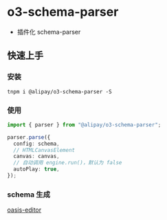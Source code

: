 # o3-schema-parser

- 插件化 schema-parser

## 快速上手

### 安装

``` shell
tnpm i @alipay/o3-schema-parser -S
```

### 使用

``` TypeScript
import { parser } from "@alipay/o3-schema-parser";

parser.parse({
  config: schema,
  // HTMLCanvasElement
  canvas: canvas,
  // 自动调用 engine.run()，默认为 false
  autoPlay: true,
});

```

### schema 生成

[oasis-editor](http://3deditor.alipay.net/)

